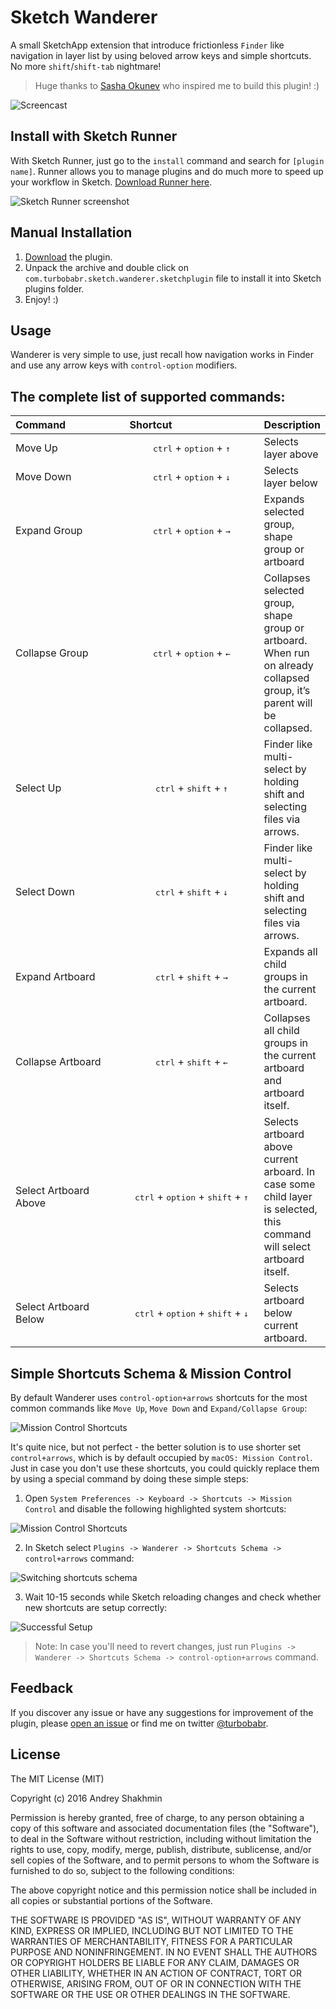 # Sketch Wanderer

A small SketchApp extension that introduce frictionless `Finder` like navigation in layer list by using beloved arrow keys and simple shortcuts. No more `shift`/`shift-tab` nightmare! 

> Huge thanks to [Sasha Okunev](https://twitter.com/okunev) who inspired me to build this plugin! :)

![Screencast](https://github.com/turbobabr/sketch-wanderer/blob/master/docs/intro-screencast.gif?raw=true)


## Install with Sketch Runner

With Sketch Runner, just go to the `install` command and search for `[plugin name]`. Runner allows you to manage plugins and do much more to speed up your workflow in Sketch. [Download Runner here](http://www.sketchrunner.com).

![Sketch Runner screenshot](https://raw.githubusercontent.com/turbobabr/sketch-wanderer/master/docs/runner-installation.png)



## Manual Installation

1. [Download](https://github.com/turbobabr/sketch-wanderer/raw/master/releases/sketch-wanderer-0.1.0.zip) the plugin.
2. Unpack the archive and double click on `com.turbobabr.sketch.wanderer.sketchplugin` file to install it into Sketch plugins folder.
3. Enjoy! :)


## Usage

Wanderer is very simple to use, just recall how navigation works in Finder and use any arrow keys with `control-option` modifiers.


## The complete list of supported commands:

<table>
<thead>
<tr>
<th style="text-align:left">Command</th>
<th style="text-align:left">Shortcut</th>
<th style="text-align:left">Description</th>
</tr>
</thead>
<tbody>
<tr>
<td style="text-align:left" width="200">Move Up</td>
<td style="text-align:center" width="250"><kbd>ctrl</kbd> + <kbd>option</kbd> + <kbd>↑</kbd></td>
<td style="text-align:left">Selects layer above</td>
</tr>
<tr>
<td style="text-align:left">Move Down</td>
<td style="text-align:center"><kbd>ctrl</kbd> + <kbd>option</kbd> + <kbd>↓</kbd></td>
<td style="text-align:left">Selects layer below</td>
</tr>
<tr>
<td style="text-align:left">Expand Group</td>
<td style="text-align:center"><kbd>ctrl</kbd> + <kbd>option</kbd> + <kbd>→</kbd></td>
<td style="text-align:left">Expands selected group, shape group or artboard</td>
</tr>
<tr>
<td style="text-align:left">Collapse Group</td>
<td style="text-align:center"><kbd>ctrl</kbd> + <kbd>option</kbd> + <kbd>←</kbd></td>
<td style="text-align:left">Collapses selected group, shape group or artboard. When run on already collapsed group, it’s parent will be collapsed.</td>
</tr>
<tr>
<td style="text-align:left">Select Up</td>
<td style="text-align:center"><kbd>ctrl</kbd> + <kbd>shift</kbd> + <kbd>↑</kbd></td>
<td style="text-align:left">Finder like multi-select by holding shift and selecting files via arrows.</td>
</tr>
<tr>
<td style="text-align:left">Select Down</td>
<td style="text-align:center"><kbd>ctrl</kbd> + <kbd>shift</kbd> + <kbd>↓</kbd></td>
<td style="text-align:left">Finder like multi-select by holding shift and selecting files via arrows.</td>
</tr>
<tr>
<td style="text-align:left">Expand Artboard</td>
<td style="text-align:center"><kbd>ctrl</kbd> + <kbd>shift</kbd> + <kbd>→</kbd></td>
<td style="text-align:left">Expands all child groups in the current artboard.</td>
</tr>
<tr>
<td style="text-align:left">Collapse Artboard</td>
<td style="text-align:center"><kbd>ctrl</kbd> + <kbd>shift</kbd> + <kbd>←</kbd></td>
<td style="text-align:left">Collapses all child groups in the current artboard and artboard itself.</td>
</tr>
<tr>
<td style="text-align:left">Select Artboard Above</td>
<td style="text-align:center"><kbd>ctrl</kbd> + <kbd>option</kbd> + <kbd>shift</kbd> + <kbd>↑</kbd></td>
<td style="text-align:left">Selects artboard above current arboard. In case some child layer is selected, this command will select artboard itself.</td>
</tr>
<tr>
<td style="text-align:left">Select Artboard Below</td>
<td style="text-align:center"><kbd>ctrl</kbd> + <kbd>option</kbd> + <kbd>shift</kbd> + <kbd>↓</kbd></td>
<td style="text-align:left">Selects artboard below current artboard.</td>
</tr>
</tbody>
</table>



## Simple Shortcuts Schema & Mission Control

By default Wanderer uses `control-option+arrows` shortcuts for the most common commands like `Move Up`, `Move Down` and `Expand/Collapse Group`: 

![Mission Control Shortcuts](https://github.com/turbobabr/sketch-wanderer/blob/master/docs/replacible-shortcuts.png?raw=true)

It's quite nice, but not perfect - the better solution is to use shorter set `control+arrows`, which is by default occupied by `macOS: Mission Control`. Just in case you don't use these shortcuts, you could quickly replace them by using a special command by doing these simple steps:

1) Open `System Preferences -> Keyboard -> Shortcuts -> Mission Control` and disable the following highlighted system shortcuts:

![Mission Control Shortcuts](https://github.com/turbobabr/sketch-wanderer/blob/master/docs/mission-control-shortcuts.png?raw=true)

2) In Sketch select `Plugins -> Wanderer -> Shortcuts Schema -> control+arrows` command:

![Switching shortcuts schema](https://github.com/turbobabr/sketch-wanderer/blob/master/docs/switching-shortcuts-schema.png?raw=true)

3) Wait 10-15 seconds while Sketch reloading changes and check whether new shortcuts are setup correctly:

![Successful Setup](https://github.com/turbobabr/sketch-wanderer/blob/master/docs/control-arrows-shortcuts.png?raw=true)

> Note: In case you'll need to revert changes, just run `Plugins -> Wanderer -> Shortcuts Schema -> control-option+arrows` command.
 
 

## Feedback

If you discover any issue or have any suggestions for improvement of the plugin, please [open an issue](https://github.com/turbobabr/sketch-wanderer/issues) or find me on twitter [@turbobabr](http://twitter.com/turbobabr).



## License

The MIT License (MIT)

Copyright (c) 2016 Andrey Shakhmin

Permission is hereby granted, free of charge, to any person obtaining a copy of this software and associated documentation files (the "Software"), to deal in the Software without restriction, including without limitation the rights to use, copy, modify, merge, publish, distribute, sublicense, and/or sell copies of the Software, and to permit persons to whom the Software is furnished to do so, subject to the following conditions:

The above copyright notice and this permission notice shall be included in all copies or substantial portions of the Software.

THE SOFTWARE IS PROVIDED "AS IS", WITHOUT WARRANTY OF ANY KIND, EXPRESS OR IMPLIED, INCLUDING BUT NOT LIMITED TO THE WARRANTIES OF MERCHANTABILITY, FITNESS FOR A PARTICULAR PURPOSE AND NONINFRINGEMENT. IN NO EVENT SHALL THE AUTHORS OR COPYRIGHT HOLDERS BE LIABLE FOR ANY CLAIM, DAMAGES OR OTHER LIABILITY, WHETHER IN AN ACTION OF CONTRACT, TORT OR OTHERWISE, ARISING FROM, OUT OF OR IN CONNECTION WITH THE SOFTWARE OR THE USE OR OTHER DEALINGS IN THE SOFTWARE.